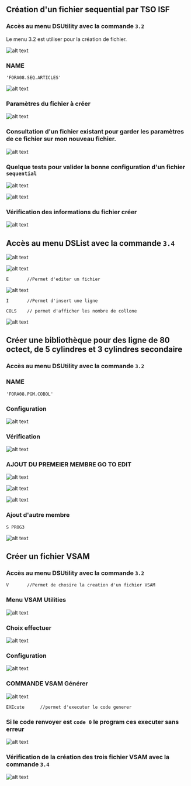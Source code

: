 


## Création d'un fichier sequential par TSO ISF

### Accès au menu DSUtility avec la commande ``3.2``

Le menu 3.2 est utiliser pour la création de fichier.

![alt text](images2/image-1.png)

### NAME
```
'FORA08.SEQ.ARTICLES'
```
![alt text](images2/image-3.png)

### Paramètres du fichier à créer

![alt text](images2/image-4.png)

### Consultation d'un fichier existant pour garder les paramètres de ce fichier sur mon nouveau fichier.

![alt text](images2/image-5.png)

### Quelque tests pour valider la bonne configuration d'un fichier ``sequential``

![alt text](images2/image-6.png)

![alt text](images2/image-7.png)

### Vérification des informations du fichier créer
![alt text](images2/image-9.png)

## Accès au menu DSList avec la commande ``3.4``

![alt text](images2/image-10.png)

![alt text](images2/image-11.png)

```
E       //Permet d'editer un fichier
```

![alt text](images2/image-12.png)

```
I       //Permet d'insert une ligne
```

```
COLS    // permet d'afficher les nombre de collone
```
![alt text](images2/image-14.png)

## Créer une bibliothèque pour des ligne de 80 octect, de 5 cylindres et 3 cylindres secondaire

### Accès au menu DSUtility avec la commande ``3.2``

### NAME
```
'FORA08.PGM.COBOL'
```

### Configuration

![alt text](images2/image-15.png)

### Vérification

![alt text](images2/image-16.png)

### AJOUT DU PREMEIER MEMBRE GO TO EDIT

![alt text](images2/image-17.png)

![alt text](images2/image-18.png)

![alt text](images2/image-19.png)

### Ajout d'autre membre

```
S PROG3
```
![alt text](images2/image-21.png)

## Créer un fichier VSAM 

### Accès au menu DSUtility avec la commande ``3.2``

```
V       //Permet de chosire la creation d'un fichier VSAM 
```
### Menu VSAM Utilities 
![alt text](images2/image-22.png)

### Choix effectuer
![alt text](images2/image-23.png)

### Configuration

![alt text](images2/image-24.png)

### COMMANDE VSAM Générer

![alt text](images2/image-25.png)

```
EXEcute      //permet d'executer le code generer 
```
### Si le code renvoyer est ``code 0`` le program ces executer sans erreur
![alt text](images2/image-26.png) 


### Vérification de la création des trois fichier VSAM avec la commande ``3.4``

![alt text](images2/image-28.png)
